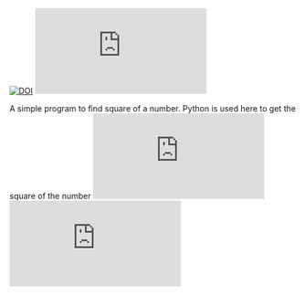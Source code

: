 [![DOI](https://zenodo.org/badge/531588763.svg)](https://zenodo.org/badge/latestdoi/531588763) [![badge](https://img.shields.io/github/checks-status/Priya-Saroj/HW1_CSC510/square_of_a_number.py?style=plastic)](https://github.com/Priya-Saroj/HW1_CSC510/blob/main/square_of_a_number.py)

 A simple program to find square of a number. Python is used here to get the square of the number
![badge](https://github.com/Priya-Saroj/HW1_CSC510/blob/main/square_of_a_number.py)
![badge](https://img.shields.io/github/Priya-Saroj/HW1_CSC510/blob/main/square_of_a_number.py)
